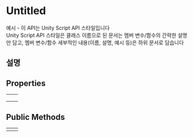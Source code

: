 # Untitled

예시 - 이 API는 Unity Script API 스타일입니다  
Unity Script API 스타일은 클래스 이름으로 된 문서는 멤버 변수/함수의 간략한 설명만 담고, 멤버 변수/함수 세부적인 내용\(이름, 설명, 예시 등\)은 하위 문서로 담습니다

## 설명

## Properties

|  |  |
| :--- | :--- |
|  |  |
|  |  |
|  |  |

## Public Methods

|  |  |
| :--- | :--- |
|  |  |

